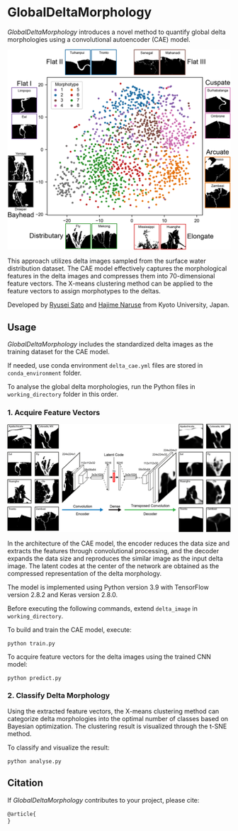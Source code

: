 # GlobalDeltaMorphology

*GlobalDeltaMorphology* introduces a novel method to quantify global delta morphologies using a convolutional autoencoder (CAE) model.

<div align="center">
<img src="https://raw.githubusercontent.com/sugar-ryusei/GlobalDeltaMorphology/main/figure/clustering.png" width="600">
</div>

This approach utilizes delta images sampled from the surface water distribution dataset. The CAE model effectively captures the morphological features in the delta images and compresses them into 70-dimensional feature vectors. The X-means clustering method can be applied to the feature vectors to assign morphotypes to the deltas.

Developed by <a href="https://orcid.org/0009-0008-3182-0980" target="_blank">Ryusei Sato</a> and <a href="https://orcid.org/0000-0003-3863-3404" target="_blank">Hajime Naruse</a> from Kyoto University, Japan.

## Usage

*GlobalDeltaMorphology* includes the standardized delta images as the training dataset for the CAE model.

If needed, use conda environment `delta_cae.yml` files are stored in `conda_environment` folder.

To analyse the global delta morphologies, run the Python files in `working_directory` folder in this order.

### 1. Acquire Feature Vectors

<div align="center">
<img src="https://raw.githubusercontent.com/sugar-ryusei/GlobalDeltaMorphology/main/figure/cae_model.png" width="600">
</div>

In the architecture of the CAE model, the encoder reduces the data size and extracts the features through convolutional processing, and the decoder expands the data size and reproduces the similar image as the input delta image. The latent codes at the center of the network  are obtained as the compressed representation of the delta morphology.

The model is implemented using Python version 3.9 with TensorFlow version 2.8.2 and Keras version 2.8.0.

Before executing the following commands, extend `delta_image` in `working_directory`.

To build and train the CAE model, execute:

    python train.py

To acquire feature vectors for the delta images using the trained CNN model:

    python predict.py

### 2. Classify Delta Morphology
Using the extracted feature vectors, the X-means clustering method can categorize delta morphologies into the optimal number of classes based on Bayesian optimization. The clustering result is visualized through the t-SNE method.

To classify and visualize the result:

    python analyse.py

## Citation
If *GlobalDeltaMorphology* contributes to your project, please cite:

    @article{
    }
